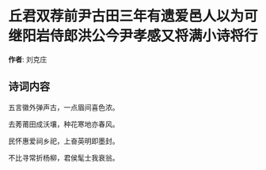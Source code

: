 # 丘君双荐前尹古田三年有遗爱邑人以为可继阳岩侍郎洪公今尹孝感又将满小诗将行

**作者**: 刘克庄

## 诗词内容

五言徽外弹声古，一点眉间喜色浓。

去莠莆田成沃壤，种花寒地亦春风。

民怀惠爱祠乡祀，上奋英明即墨封。

不比寻常折杨柳，君侯髦士我衰翁。

